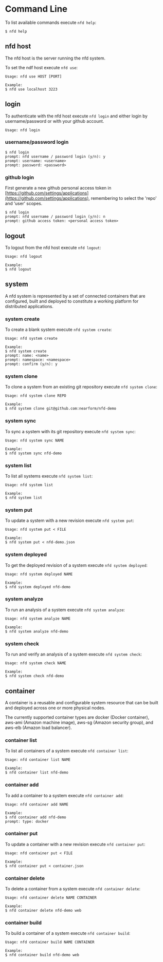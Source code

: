 
# Command Line

To list available commands execute `nfd help`:

    $ nfd help

## nfd host

The nfd host is the server running the nfd system.

To set the ndf host execute `nfd use`:

    Usage: nfd use HOST [PORT]

    Example:
    $ nfd use localhost 3223

## login

To authenticate with the nfd host execute `nfd login` and either login by username/password or with your github account.

    Usage: nfd login

### username/password login

    $ nfd login
    prompt: nfd username / password login (y/n): y
    prompt: username: <username>
    prompt: password: <password>

### github login

First generate a new github personal access token in [https://github.com/settings/applications](https://github.com/settings/applications), remembering to select the 'repo' and 'user' scopes.

    $ nfd login
    prompt: nfd username / password login (y/n): n
    prompt: github access token: <personal access token>

## logout

To logout from the nfd host execute `nfd logout`:

    Usage: nfd logout

    Example:
    $ nfd logout

## system

A nfd system is represented by a set of connected containers that are configured, built and deployed to constitute a working platform for distributed applications.

### system create

To create a blank system execute `nfd system create`:

    Usage: nfd system create

    Example:
    $ nfd system create
    prompt: name: <name>
    prompt: namespace: <namespace>
    prompt: confirm (y/n): y

### system clone

To clone a system from an existing git repository execute `nfd system clone`:

    Usage: nfd system clone REPO

    Example:
    $ nfd system clone git@github.com:nearform/nfd-demo

### system sync

To sync a system with its git repository execute `nfd system sync`:

    Usage: nfd system sync NAME

    Example:
    $ nfd system sync nfd-demo

### system list

To list all systems execute `nfd system list`:

    Usage: nfd system list

    Example:
    $ nfd system list

### system put

To update a system with a new revision execute `nfd system put`:

    Usage: nfd system put < FILE

    Example:
    $ nfd system put < nfd-demo.json

### system deployed

To get the deployed revision of a system execute `nfd system deployed`:

    Usage: nfd system deployed NAME

    Example:
    $ nfd system deployed nfd-demo

### system analyze

To run an analysis of a system execute `nfd system analyze`:

    Usage: nfd system analyze NAME

    Example:
    $ nfd system analyze nfd-demo

### system check

To run and verify an analysis of a system execute `nfd system check`:

    Usage: nfd system check NAME

    Example:
    $ nfd system check nfd-demo

## container

A container is a reusable and configurable system resource that can be built and deployed across one or more physical nodes.

The currently supported container types are docker (Docker container), aws-ami (Amazon machine image), aws-sg (Amazon security group), and aws-elb (Amazon load balancer).

### container list

To list all containers of a system execute `nfd container list`:

    Usage: nfd container list NAME

    Example:
    $ nfd container list nfd-demo

### container add

To add a container to a system execute `nfd container add`:

    Usage: nfd container add NAME

    Example:
    $ nfd container add nfd-demo
    prompt: type: docker

### container put

To update a container with a new revision execute `nfd container put`:

    Usage: nfd container put < FILE

    Example:
    $ nfd container put < container.json

### container delete

To delete a container from a system execute `nfd container delete`:

    Usage: nfd container delete NAME CONTAINER

    Example:
    $ nfd container delete nfd-demo web

### container build

To build a container of a system execute `nfd container build`:

    Usage: nfd container build NAME CONTAINER

    Example:
    $ nfd container build nfd-demo web

